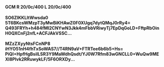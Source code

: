 #### GCM R 20/0c/400 L 20/0c/400
**SO6ZIKKLltWwsda0**<br/>**5T6BKcsWMzpT3yMwBiKHAwZ0F0XUgq7dytQMqJ0rRy4=**<br/>**Q493FRYh+h484fMI2CNYwN3Jkk4mFbbVRiwyTj7EpDqGoLD+FftpRbOinH0QXCnFj2nfL+ACFJAkVSSC...**<br/><br/>
**MZzZXyyNtsFCnNP8**<br/>**iHYO51nH4fhTxSoWAS7//T4RN9aV+FTRTee6b6b5+Hs=**<br/>**PiQI+HpfHgBsiILSR3Y9MaWdhQsdt/YJ0W7Rfm83wGNCLL0+WuQw9MEXl8Plvk2RRuwykLF/5F6ORXDy...**